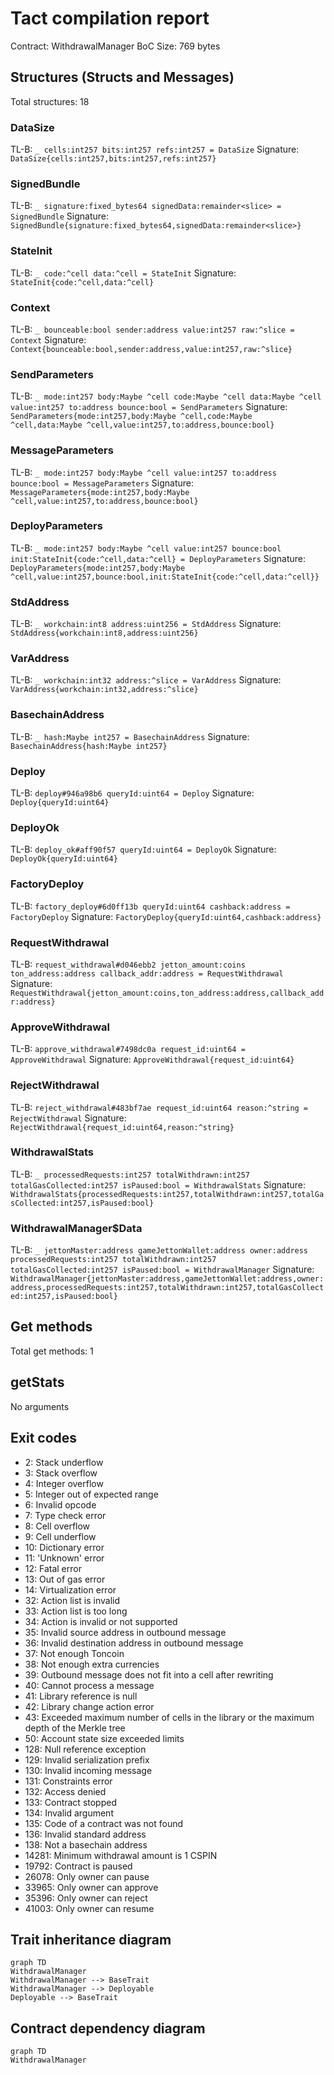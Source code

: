 # Tact compilation report
Contract: WithdrawalManager
BoC Size: 769 bytes

## Structures (Structs and Messages)
Total structures: 18

### DataSize
TL-B: `_ cells:int257 bits:int257 refs:int257 = DataSize`
Signature: `DataSize{cells:int257,bits:int257,refs:int257}`

### SignedBundle
TL-B: `_ signature:fixed_bytes64 signedData:remainder<slice> = SignedBundle`
Signature: `SignedBundle{signature:fixed_bytes64,signedData:remainder<slice>}`

### StateInit
TL-B: `_ code:^cell data:^cell = StateInit`
Signature: `StateInit{code:^cell,data:^cell}`

### Context
TL-B: `_ bounceable:bool sender:address value:int257 raw:^slice = Context`
Signature: `Context{bounceable:bool,sender:address,value:int257,raw:^slice}`

### SendParameters
TL-B: `_ mode:int257 body:Maybe ^cell code:Maybe ^cell data:Maybe ^cell value:int257 to:address bounce:bool = SendParameters`
Signature: `SendParameters{mode:int257,body:Maybe ^cell,code:Maybe ^cell,data:Maybe ^cell,value:int257,to:address,bounce:bool}`

### MessageParameters
TL-B: `_ mode:int257 body:Maybe ^cell value:int257 to:address bounce:bool = MessageParameters`
Signature: `MessageParameters{mode:int257,body:Maybe ^cell,value:int257,to:address,bounce:bool}`

### DeployParameters
TL-B: `_ mode:int257 body:Maybe ^cell value:int257 bounce:bool init:StateInit{code:^cell,data:^cell} = DeployParameters`
Signature: `DeployParameters{mode:int257,body:Maybe ^cell,value:int257,bounce:bool,init:StateInit{code:^cell,data:^cell}}`

### StdAddress
TL-B: `_ workchain:int8 address:uint256 = StdAddress`
Signature: `StdAddress{workchain:int8,address:uint256}`

### VarAddress
TL-B: `_ workchain:int32 address:^slice = VarAddress`
Signature: `VarAddress{workchain:int32,address:^slice}`

### BasechainAddress
TL-B: `_ hash:Maybe int257 = BasechainAddress`
Signature: `BasechainAddress{hash:Maybe int257}`

### Deploy
TL-B: `deploy#946a98b6 queryId:uint64 = Deploy`
Signature: `Deploy{queryId:uint64}`

### DeployOk
TL-B: `deploy_ok#aff90f57 queryId:uint64 = DeployOk`
Signature: `DeployOk{queryId:uint64}`

### FactoryDeploy
TL-B: `factory_deploy#6d0ff13b queryId:uint64 cashback:address = FactoryDeploy`
Signature: `FactoryDeploy{queryId:uint64,cashback:address}`

### RequestWithdrawal
TL-B: `request_withdrawal#d046ebb2 jetton_amount:coins ton_address:address callback_addr:address = RequestWithdrawal`
Signature: `RequestWithdrawal{jetton_amount:coins,ton_address:address,callback_addr:address}`

### ApproveWithdrawal
TL-B: `approve_withdrawal#7498dc0a request_id:uint64 = ApproveWithdrawal`
Signature: `ApproveWithdrawal{request_id:uint64}`

### RejectWithdrawal
TL-B: `reject_withdrawal#483bf7ae request_id:uint64 reason:^string = RejectWithdrawal`
Signature: `RejectWithdrawal{request_id:uint64,reason:^string}`

### WithdrawalStats
TL-B: `_ processedRequests:int257 totalWithdrawn:int257 totalGasCollected:int257 isPaused:bool = WithdrawalStats`
Signature: `WithdrawalStats{processedRequests:int257,totalWithdrawn:int257,totalGasCollected:int257,isPaused:bool}`

### WithdrawalManager$Data
TL-B: `_ jettonMaster:address gameJettonWallet:address owner:address processedRequests:int257 totalWithdrawn:int257 totalGasCollected:int257 isPaused:bool = WithdrawalManager`
Signature: `WithdrawalManager{jettonMaster:address,gameJettonWallet:address,owner:address,processedRequests:int257,totalWithdrawn:int257,totalGasCollected:int257,isPaused:bool}`

## Get methods
Total get methods: 1

## getStats
No arguments

## Exit codes
* 2: Stack underflow
* 3: Stack overflow
* 4: Integer overflow
* 5: Integer out of expected range
* 6: Invalid opcode
* 7: Type check error
* 8: Cell overflow
* 9: Cell underflow
* 10: Dictionary error
* 11: 'Unknown' error
* 12: Fatal error
* 13: Out of gas error
* 14: Virtualization error
* 32: Action list is invalid
* 33: Action list is too long
* 34: Action is invalid or not supported
* 35: Invalid source address in outbound message
* 36: Invalid destination address in outbound message
* 37: Not enough Toncoin
* 38: Not enough extra currencies
* 39: Outbound message does not fit into a cell after rewriting
* 40: Cannot process a message
* 41: Library reference is null
* 42: Library change action error
* 43: Exceeded maximum number of cells in the library or the maximum depth of the Merkle tree
* 50: Account state size exceeded limits
* 128: Null reference exception
* 129: Invalid serialization prefix
* 130: Invalid incoming message
* 131: Constraints error
* 132: Access denied
* 133: Contract stopped
* 134: Invalid argument
* 135: Code of a contract was not found
* 136: Invalid standard address
* 138: Not a basechain address
* 14281: Minimum withdrawal amount is 1 CSPIN
* 19792: Contract is paused
* 26078: Only owner can pause
* 33965: Only owner can approve
* 35396: Only owner can reject
* 41003: Only owner can resume

## Trait inheritance diagram

```mermaid
graph TD
WithdrawalManager
WithdrawalManager --> BaseTrait
WithdrawalManager --> Deployable
Deployable --> BaseTrait
```

## Contract dependency diagram

```mermaid
graph TD
WithdrawalManager
```